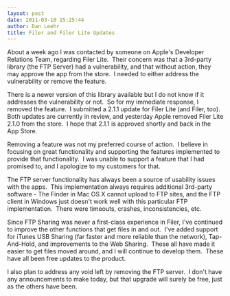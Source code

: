 ```yaml
---
layout: post
date: 2011-03-10 15:25:44
author: Dan Leehr
title: Filer and Filer Lite Updates
---
```


About a week ago I was contacted by someone on Apple's Developer Relations Team, regarding Filer Lite. &nbsp;Their concern was that a 3rd-party library (the FTP Server) had a vulnerability, and that without action, they may approve the app from the store. &nbsp;I needed to either address the vulnerability or remove the feature.

There is a newer version of this library available but I do not know if it addresses the vulnerability or not. &nbsp;So for my immediate response, I removed the feature. &nbsp;I&nbsp;submitted a 2.1.1 update for Filer Lite (and Filer, too). Both updates are currently in review, and yesterday Apple removed Filer Lite 2.1.0 from the store. &nbsp;I hope that 2.1.1 is approved shortly and back in the App Store.

Removing a feature was not my preferred course of action. &nbsp;I believe in focusing on great functionality and supporting the features implemented to provide that functionality. &nbsp;I was unable to support a feature that I had promised to, and I apologize to my customers for that.

The FTP server functionality has always been a source of usability issues with the apps. &nbsp;This implementation always requires additional 3rd-party software - The Finder in Mac OS X cannot upload to FTP sites, and the FTP client in Windows just doesn't work well with this particular FTP implementation. &nbsp;There were timeouts, crashes, inconsistencies, etc.

Since FTP Sharing was never a first-class experience in Filer, I've continued to improve the other functions that get files in and out. &nbsp;I've added support for iTunes USB Sharing (far faster and more reliable than the network), Tap-And-Hold, and improvements to the Web Sharing. &nbsp;These all have made it easier to get files moved around, and I will continue to develop them. &nbsp;These have all been free updates to the product.

I also plan to address any void left by removing the FTP server. &nbsp;I don't have any announcements to make today, but that upgrade will surely be free, just as the others have been.
